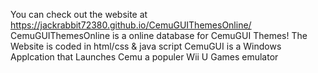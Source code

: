 
You can check out the website at https://jackrabbit72380.github.io/CemuGUIThemesOnline/
CemuGUIThemesOnline is a online database for CemuGUI Themes!
The Website is coded in html/css & java script
CemuGUI is a Windows Applcation that Launches Cemu a populer Wii U Games emulator

